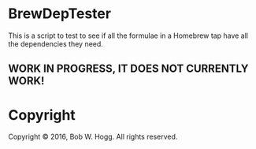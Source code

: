 # BrewDepTester

This is a script to test to see if all the formulae in a Homebrew tap have all the dependencies they need.

## WORK IN PROGRESS, IT DOES NOT CURRENTLY WORK!

# Copyright
Copyright © 2016, Bob W. Hogg. All rights reserved.
